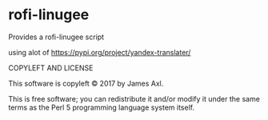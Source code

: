 # rofi-linugee
Provides a rofi-linugee script

using alot of
https://pypi.org/project/yandex-translater/

COPYLEFT AND LICENSE

This software is copyleft © 2017 by James Axl.

This is free software; you can redistribute it and/or modify it under the same terms as the Perl 5 programming language system itself.
